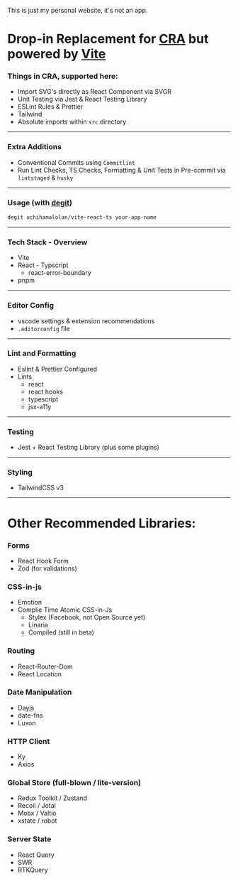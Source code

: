 This is just my personal website, it's not an app.

# Drop-in Replacement for [CRA](http://create-react-app.dev/) but powered by [Vite](https://vitejs.dev/)

### Things in CRA, supported here:

- Import SVG's directly as React Component via SVGR
- Unit Testing via Jest & React Testing Library
- ESLint Rules & Prettier
- Tailwind
- Absolute imports within `src` directory

---

### Extra Additions

- Conventional Commits using `Commitlint`
- Run Lint Checks, TS Checks, Formatting & Unit Tests in Pre-commit via `lintstaged` & `husky`

---

### Usage (with [degit](https://github.com/Rich-Harris/degit))

```bash
degit uchihamalolan/vite-react-ts your-app-name
```

---

### Tech Stack - Overview

- Vite
- React - Typscript
  - react-error-boundary
- pnpm

---

### Editor Config

- vscode settings & extension recommendations
- `.editorconfig` file

---

### Lint and Formatting

- Eslint & Prettier Configured
- Lints
  - react
  - react hooks
  - typescript
  - jsx-a11y

---

### Testing

- Jest + React Testing Library (plus some plugins)

---

### Styling

- TailwindCSS v3

---

# Other Recommended Libraries:

### Forms

- React Hook Form
- Zod (for validations)

### CSS-in-js

- Emotion
- Complie Time Atomic CSS-in-Js
  - Stylex (Facebook, not Open Source yet)
  - Linaria
  - Compiled (still in beta)

### Routing

- React-Router-Dom
- React Location

### Date Manipulation

- Dayjs
- date-fns
- Luxon

### HTTP Client

- Ky
- Axios

### Global Store (full-blown / lite-version)

- Redux Toolkit / Zustand
- Recoil / Jotai
- Mobx / Valtio
- xstate / robot

### Server State

- React Query
- SWR
- RTKQuery

<!-- ### Eslint Plugins
- [eslint-plugin-jest-dom](https://testing-library.com/docs/ecosystem-eslint-plugin-jest-dom)
- [typescript-eslint](https://github.com/typescript-eslint/typescript-eslint/tree/master/packages/eslint-plugin) -->
